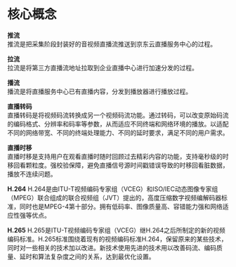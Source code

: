 # 核心概念  

**推流**  
推流是把采集阶段封装好的音视频直播流推送到京东云直播服务中心的过程。

**拉流**  
拉流是将第三方直播流地址拉取到企业直播中心进行加速分发的过程。

**播流**  
播流是将直播服务中心已有直播内容，分发到播放器进行播放过程。

**直播转码**  
直播转码是将视频码流转换成另一个视频码流功能。通过转码，可以改变原始码流的编码格式、分辨率和码率等参数，从而适应不同终端和网络环境的播放。以适配不同的网络带宽、不同的终端处理能力、不同的延时要求，满足不同的用户需求。

**直播时移**  
直播时移是支持用户在观看直播时随时回顾过去精彩内容的功能，支持毫秒级的时移回看颗粒度。强校验保障，避免直播信号源时间戳错误导致的时移回看脏数据，播放不连续问题。

**H.264**
H.264是由ITU-T视频编码专家组（VCEG）和ISO/IEC动态图像专家组（MPEG）联合组成的联合视频组（JVT）提出的，高度压缩数字视频编解码器标准，同时也是MPEG-4第十部分。拥有低码率、图像质量高、容错能力强和网络适应性强等优点。

**H.265**
H.265是ITU-T视频编码专家组（VCEG）继H.264之后所制定的新的视频编码标准。H.265标准围绕着现有的视频编码标准H.264，保留原来的某些技术，同时对一些相关的技术加以改进。新技术使用先进的技术用以改善码流、编码质量、延时和算法复杂度之间的关系，达到最优化设置。

